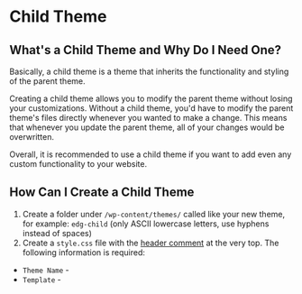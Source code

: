 # Child Theme

## What's a Child Theme and Why Do I Need One?

Basically, a child theme is a theme that inherits the functionality and styling of the parent theme.

Creating a child theme allows you to modify the parent theme without losing your customizations. Without a child theme, you'd have to modify the parent theme's files directly whenever you wanted to make a change. This means that whenever you update the parent theme, all of your changes would be overwritten.

Overall, it is recommended to use a child theme if you want to add even any custom functionality to your website.

## How Can I Create a Child Theme

1. Create a folder under `/wp-content/themes/` called like your new theme, for example: `edg-child` (only ASCII lowercase letters, use hyphens instead of spaces)
2. Create a `style.css` file with the [header comment](https://github.com/eBollow05/child-theme/blob/main/style.css) at the very top.
The following information is required:
- `Theme Name` - 
- `Template` - 
